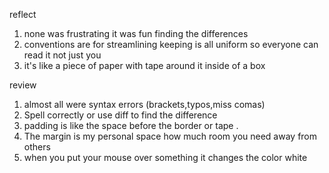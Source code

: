 reflect
1. none was frustrating it was fun finding the differences
2. conventions are for streamlining keeping is all uniform so everyone can read it not just you
3. it's like a piece of paper with tape around it inside of a box

review
1. almost all were syntax errors (brackets,typos,miss comas)
2. Spell correctly or use diff to find the difference
3. padding is like the space before the border or tape .
4. The margin is my personal space how much room you need away from others
5. when you put your mouse over something it changes the color white

